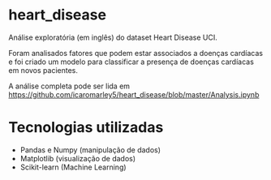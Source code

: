 # heart_disease
Análise exploratória (em inglês) do dataset Heart Disease UCI. 

Foram analisados fatores que podem estar associados a doenças cardíacas e foi criado um modelo para classificar a presença de doenças cardíacas em novos pacientes.

A análise completa pode ser lida em https://github.com/icaromarley5/heart_disease/blob/master/Analysis.ipynb

# Tecnologias utilizadas
- Pandas e Numpy (manipulação de dados)
- Matplotlib (visualização de dados)
- Scikit-learn (Machine Learning)

